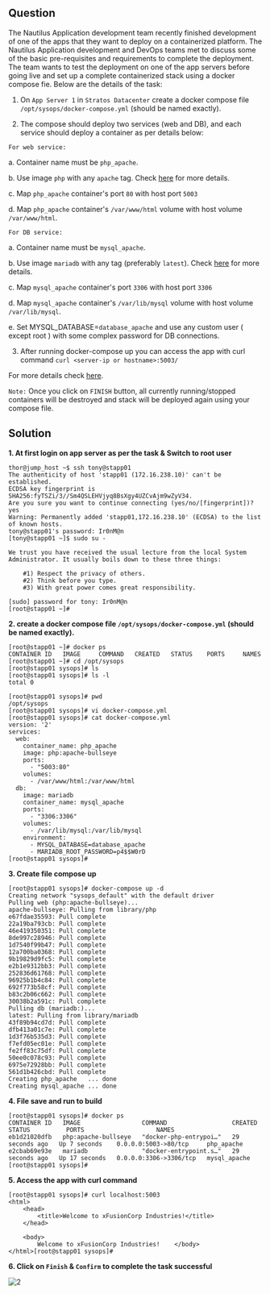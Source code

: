 


## Question 

The Nautilus Application development team recently finished development of one of the apps that they want to deploy on a containerized platform. The Nautilus Application development and DevOps teams met to discuss some of the basic pre-requisites and requirements to complete the deployment. The team wants to test the deployment on one of the app servers before going live and set up a complete containerized stack using a docker compose fie. Below are the details of the task:  
  

  

1.  On  `App Server 1`  in  `Stratos Datacenter`  create a docker compose file  `/opt/sysops/docker-compose.yml`  (should be named exactly).  
      
    
2.  The compose should deploy two services (web and DB), and each service should deploy a container as per details below:  
      
    

`For web service:`  
  

a. Container name must be  `php_apache`.  
  

b. Use image  `php`  with any  `apache`  tag. Check  [here](https://hub.docker.com/_/php?tab=tags/)  for more details.  
  

c. Map  `php_apache`  container's port  `80`  with host port  `5003`  
  

d. Map  `php_apache`  container's  `/var/www/html`  volume with host volume  `/var/www/html`.  
  

`For DB service:`  
  

a. Container name must be  `mysql_apache`.  
  

b. Use image  `mariadb`  with any tag (preferably  `latest`). Check  [here](https://hub.docker.com/_/mariadb?tab=tags/)  for more details.  
  

c. Map  `mysql_apache`  container's port  `3306`  with host port  `3306`  
  

d. Map  `mysql_apache`  container's  `/var/lib/mysql`  volume with host volume  `/var/lib/mysql`.  
  

e. Set MYSQL_DATABASE=`database_apache`  and use any custom user ( except root ) with some complex password for DB connections.  
  

3.  After running docker-compose up you can access the app with curl command  `curl <server-ip or hostname>:5003/`  
      
    

For more details check  [here](https://hub.docker.com/_/mariadb?tab=description/).  
  

`Note:`  Once you click on  `FINISH`  button, all currently running/stopped containers will be destroyed and stack will be deployed again using your compose file.

## Solution

**1. At first login on app server as per the task & Switch to root user**

```
thor@jump_host ~$ ssh tony@stapp01
The authenticity of host 'stapp01 (172.16.238.10)' can't be established.
ECDSA key fingerprint is SHA256:fyTSZi/3//Sm4QSLEHVjyq8BsXgy4UZCvAjm9wZyV34.
Are you sure you want to continue connecting (yes/no/[fingerprint])? yes
Warning: Permanently added 'stapp01,172.16.238.10' (ECDSA) to the list of known hosts.
tony@stapp01's password: Ir0nM@n
[tony@stapp01 ~]$ sudo su -

We trust you have received the usual lecture from the local System
Administrator. It usually boils down to these three things:

    #1) Respect the privacy of others.
    #2) Think before you type.
    #3) With great power comes great responsibility.

[sudo] password for tony: Ir0nM@n
[root@stapp01 ~]# 
```
**2. create a docker compose file  `/opt/sysops/docker-compose.yml`  (should be named exactly).**
```
[root@stapp01 ~]# docker ps
CONTAINER ID   IMAGE     COMMAND   CREATED   STATUS    PORTS     NAMES
[root@stapp01 ~]# cd /opt/sysops
[root@stapp01 sysops]# ls
[root@stapp01 sysops]# ls -l
total 0

[root@stapp01 sysops]# pwd
/opt/sysops
[root@stapp01 sysops]# vi docker-compose.yml
[root@stapp01 sysops]# cat docker-compose.yml
version: '2'
services:
  web:
    container_name: php_apache
    image: php:apache-bullseye
    ports:
      - "5003:80"
    volumes:
      - /var/www/html:/var/www/html
  db:
    image: mariadb
    container_name: mysql_apache
    ports:
      - "3306:3306"
    volumes:
      - /var/lib/mysql:/var/lib/mysql
    environment:
      - MYSQL_DATABASE=database_apache
      - MARIADB_ROOT_PASSWORD=p4$$W0rD
[root@stapp01 sysops]# 
```

**3. Create file  compose up**

```
[root@stapp01 sysops]# docker-compose up -d
Creating network "sysops_default" with the default driver
Pulling web (php:apache-bullseye)...
apache-bullseye: Pulling from library/php
e67fdae35593: Pull complete
22a19ba793cb: Pull complete
46e419350351: Pull complete
8de997c28946: Pull complete
1d7540f99b47: Pull complete
12a700ba0368: Pull complete
9b19829d9fc5: Pull complete
e2b1e9312bb3: Pull complete
252836d61768: Pull complete
96925b1b4c84: Pull complete
692f773b58cf: Pull complete
b83c2b06c662: Pull complete
30038b2a591c: Pull complete
Pulling db (mariadb:)...
latest: Pulling from library/mariadb
43f89b94cd7d: Pull complete
dfb413a01c7e: Pull complete
1d3f76b535d3: Pull complete
f7efd05ec01e: Pull complete
fe2ff83c75df: Pull complete
50ee0c078c93: Pull complete
6975e72928bb: Pull complete
561d1b426cbd: Pull complete
Creating php_apache   ... done
Creating mysql_apache ... done
```
**4. File save and run to build**

```
[root@stapp01 sysops]# docker ps
CONTAINER ID   IMAGE                 COMMAND                  CREATED          STATUS          PORTS                    NAMES
eb1d21020dfb   php:apache-bullseye   "docker-php-entrypoi…"   29 seconds ago   Up 7 seconds    0.0.0.0:5003->80/tcp     php_apache
e2cbab69e93e   mariadb               "docker-entrypoint.s…"   29 seconds ago   Up 17 seconds   0.0.0.0:3306->3306/tcp   mysql_apache
[root@stapp01 sysops]# 
```

**5. Access the app with curl command**
```
[root@stapp01 sysops]# curl localhost:5003
<html>
    <head>
        <title>Welcome to xFusionCorp Industries!</title>
    </head>

    <body>
        Welcome to xFusionCorp Industries!    </body>
</html>[root@stapp01 sysops]# 
```

**6.  Click on  `Finish`  &  `Confirm`  to complete the task successful**

![2](https://github.com/dineshrajdhanapathyDD/kodekloud-Engineer_project/assets/52989362/3ecc9f11-ee74-4d94-8f8a-87b3fbdf302a)

